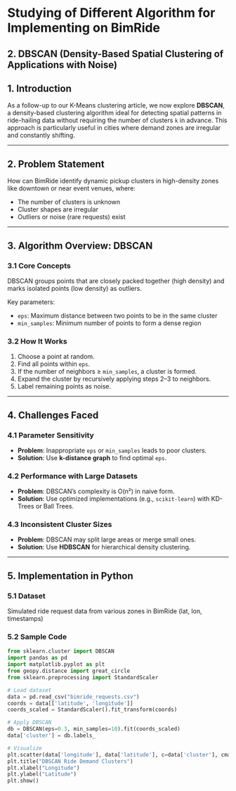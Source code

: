 # Studying of Different Algorithm for Implementing on BimRide

## 2. DBSCAN (Density-Based Spatial Clustering of Applications with Noise)

## 1. Introduction

As a follow-up to our K-Means clustering article, we now explore **DBSCAN**, a density-based clustering algorithm ideal for detecting spatial patterns in ride-hailing data without requiring the number of clusters `k` in advance. This approach is particularly useful in cities where demand zones are irregular and constantly shifting.

---

## 2. Problem Statement

How can BimRide identify dynamic pickup clusters in high-density zones like downtown or near event venues, where:
- The number of clusters is unknown
- Cluster shapes are irregular
- Outliers or noise (rare requests) exist

---

## 3. Algorithm Overview: DBSCAN

### 3.1 Core Concepts

DBSCAN groups points that are closely packed together (high density) and marks isolated points (low density) as outliers.

Key parameters:
- `eps`: Maximum distance between two points to be in the same cluster
- `min_samples`: Minimum number of points to form a dense region

### 3.2 How It Works

1. Choose a point at random.
2. Find all points within `eps`.
3. If the number of neighbors ≥ `min_samples`, a cluster is formed.
4. Expand the cluster by recursively applying steps 2–3 to neighbors.
5. Label remaining points as noise.

---

## 4. Challenges Faced

### 4.1 Parameter Sensitivity
- **Problem**: Inappropriate `eps` or `min_samples` leads to poor clusters.
- **Solution**: Use **k-distance graph** to find optimal `eps`.

### 4.2 Performance with Large Datasets
- **Problem**: DBSCAN’s complexity is O(n²) in naive form.
- **Solution**: Use optimized implementations (e.g., `scikit-learn`) with KD-Trees or Ball Trees.

### 4.3 Inconsistent Cluster Sizes
- **Problem**: DBSCAN may split large areas or merge small ones.
- **Solution**: Use **HDBSCAN** for hierarchical density clustering.

---

## 5. Implementation in Python

### 5.1 Dataset
Simulated ride request data from various zones in BimRide (lat, lon, timestamps)

### 5.2 Sample Code

```python
from sklearn.cluster import DBSCAN
import pandas as pd
import matplotlib.pyplot as plt
from geopy.distance import great_circle
from sklearn.preprocessing import StandardScaler

# Load dataset
data = pd.read_csv("bimride_requests.csv")
coords = data[['latitude', 'longitude']]
coords_scaled = StandardScaler().fit_transform(coords)

# Apply DBSCAN
db = DBSCAN(eps=0.3, min_samples=10).fit(coords_scaled)
data['cluster'] = db.labels_

# Visualize
plt.scatter(data['longitude'], data['latitude'], c=data['cluster'], cmap='tab10')
plt.title("DBSCAN Ride Demand Clusters")
plt.xlabel("Longitude")
plt.ylabel("Latitude")
plt.show()
```